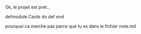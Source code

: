 Ok, le projet est pret...

defmodule Cards do
def 
end

pourquoi ca marche pas
parce que tu es dans le fichier note.md